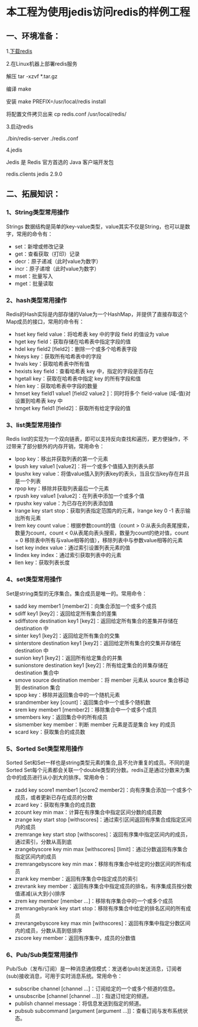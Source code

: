 # 本工程为使用jedis访问redis的样例工程


## 一、环境准备：

1.[下载redis](https://redis.io/)

2.在Linux机器上部署redis服务

解压
tar -xzvf *.tar.gz

编译
make

安装 
make PREFIX=/usr/local/redis install

将配置文件拷贝出来
cp redis.conf /usr/local/redis/

3.启动redis

./bin/redis-server ./redis.conf

4.jedis

Jedis 是 Redis 官方首选的 Java 客户端开发包

<dependency>
	<groupId>redis.clients</groupId>
	<artifactId>jedis</artifactId>
	<version>2.9.0</version>
</dependency>


## 二、拓展知识：

### 1、String类型常用操作

Strings 数据结构是简单的key-value类型，value其实不仅是String，也可以是数字，常用的命令有：

 - set：新增或修改记录
 - get：查看获取（打印）记录
 - decr：原子递减（此时value为数字）
 - incr：原子递增（此时value为数字）
 - mset：批量写入
 - mget：批量读取

### 2、hash类型常用操作

Redis的Hash实际是内部存储的Value为一个HashMap，并提供了直接存取这个Map成员的接口，常用的命令有：

 - hset key field value：将哈希表 key 中的字段 field 的值设为 value
 - hget key field：获取存储在哈希表中指定字段的值
 - hdel key field2 [field2]：删除一个或多个哈希表字段
 - hkeys key：获取所有哈希表中的字段
 - hvals key：获取哈希表中所有值
 - hexists key field：查看哈希表 key 中，指定的字段是否存在
 - hgetall key：获取在哈希表中指定 key 的所有字段和值
 - hlen key：获取哈希表中字段的数量
 - hmset key field1 value1 [field2 value2 ]：同时将多个 field-value (域-值)对设置到哈希表 key 中
 - hmget key field1 [field2]：获取所有给定字段的值

### 3、list类型常用操作

Redis list的实现为一个双向链表，即可以支持反向查找和遍历，更方便操作，不过带来了部分额外的内存开销，常用命令：

 - lpop key：移出并获取列表的第一个元素
 - lpush key value1 [value2]：将一个或多个值插入到列表头部
 - lpushx key value：将值value插入到列表key的表头，当且仅当key存在并且是一个列表
 - rpop key：移除并获取列表最后一个元素
 - rpush key value1 [value2]：在列表中添加一个或多个值
 - rpushx key value：为已存在的列表添加值
 - lrange key start stop：获取列表指定范围内的元素，lrange key 0 -1 表示输出所有元素
 - lrem key count value：根据参数count的值（count > 0:从表头向表尾搜索，数量为count，count < 0从表尾向表头搜索，数量为count的绝对值，count = 0 移除表中所有与value相等的值），移除列表中与参数value相等的元素
 - lset key index value：通过索引设置列表元素的值
 - lindex key index：通过索引获取列表中的元素
 - llen key：获取列表长度

### 4、set类型常用操作

Set是string类型的无序集合。集合成员是唯一的。常用命令：

 - sadd key member1 [member2]：向集合添加一个或多个成员
 - sdiff key1 [key2]：返回给定所有集合的差集
 - sdiffstore destination key1 [key2]：返回给定所有集合的差集并存储在 destination 中
 - sinter key1 [key2]：返回给定所有集合的交集
 - sinterstore destination key1 [key2]：返回给定所有集合的交集并存储在 destination 中
 - sunion key1 [key2]：返回所有给定集合的并集
 - sunionstore destination key1 [key2]：所有给定集合的并集存储在 destination 集合中
 - smove source destination member：将 member 元素从 source 集合移动到 destination 集合
 - spop key：移除并返回集合中的一个随机元素
 - srandmember key [count]：返回集合中一个或多个随机数
 - srem key member1 [member2]：移除集合中一个或多个成员
 - smembers key：返回集合中的所有成员
 - sismember key member：判断 member 元素是否是集合 key 的成员
 - scard key：获取集合的成员数

### 5、Sorted Set类型常用操作

Sorted Set和Set一样也是string类型元素的集合,且不允许重复的成员。不同的是Sorted Set每个元素都会关联一个double类型的分数。redis正是通过分数来为集合中的成员进行从小到大的排序。常用命令：

 - zadd key score1 member1 [score2 member2]：向有序集合添加一个或多个成员，或者更新已存在成员的分数
 - zcard key：获取有序集合的成员数
 - zcount key min max：计算在有序集合中指定区间分数的成员数
 - zrange key start stop [withscores]：通过索引区间返回有序集合成指定区间内的成员
 - zremrange key start stop [withscores]：返回有序集中指定区间内的成员，通过索引，分数从高到底
 - zrangebyscore key min max [withscores] [limit]：通过分数返回有序集合指定区间内的成员
 - zremrangebyscore key min max：移除有序集合中给定的分数区间的所有成员
 - zrank key member：返回有序集合中指定成员的索引
 - zrevrank key member：返回有序集合中指定成员的排名，有序集成员按分数值递减(从大到小)排序
 - zrem key member [member ...]：移除有序集合中的一个或多个成员
 - zremrangebyrank key start stop：移除有序集合中给定的排名区间的所有成员
 - zrevrangebyscore key max min [withscores]：返回有序集中指定分数区间内的成员，分数从高到低排序
 - zscore key member：返回有序集中，成员的分数值

### 6、Pub/Sub类型常用操作

Pub/Sub（发布/订阅）是一种消息通信模式：发送者(pub)发送消息，订阅者(sub)接收消息，可用于实时消息系统。常用命令：

 - subscribe channel [channel ...]：订阅给定的一个或多个频道的信息。
 - unsubscribe [channel [channel ...]]：指退订给定的频道。
 - publish channel message：将信息发送到指定的频道。
 - pubsub subcommand [argument [argument ...]]：查看订阅与发布系统状态。
